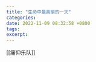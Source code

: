 ```yaml
---
title: "生命中最美丽的一天"
categories: 
date: 2022-11-09 08:32:58 +0800
tags: 
excerpt: 
---
```


[[痛仰乐队]]





